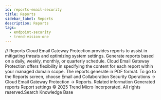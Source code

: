 ```yaml
---
id: reports-email-security
title: Reports
sidebar_label: Reports
description: Reports
tags:
  - endpoint-security
  - trend-vision-one
---
```


/*<![CDATA[*/ $('#title').html($('meta[name=map-description]').attr('content')); /*]]>*/ Reports Cloud Email Gateway Protection provides reports to assist in mitigating threats and optimizing system settings. Generate reports based on a daily, weekly, monthly, or quarterly schedule. Cloud Email Gateway Protection offers flexibility in specifying the content for each report within your managed domain scope. The reports generate in PDF format. To go to the Reports screen, choose Email and Collaboration Security Operations → Cloud Email Gateway Protection → Reports. Related information Generated reports Report settings © 2025 Trend Micro Incorporated. All rights reserved.Search Knowledge Base
